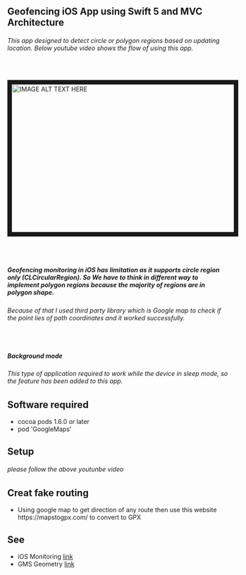 <h2> Geofencing iOS App using Swift 5 and MVC Architecture </h2>
<h6> This app designed to detect circle or polygon regions based on updating location. Below youtube video shows the flow of using this app. </h6>
</br>

<a href="http://www.youtube.com/watch?feature=player_embedded&v=B-VLeqZkQcg
" target="_blank"><img src="http://img.youtube.com/vi/B-VLeqZkQcg/0.jpg" 
alt="IMAGE ALT TEXT HERE" width="551" height="335" border="10" /></a>

</br>
</br>


<h5> Geofencing monitoring in iOS has limitation as it supports circle region only  (CLCircularRegion). So We have to think in different way to implement polygon regions because the majority of regions are in polygon shape.</h5>

<h6> Because of that I used third party library which is Google map to check if the point lies of path coordinates and it worked successfully.</h6>

</br>

<h5> Background mode</h5>

<h6> This type of application required to work while the device in sleep mode, so the feature has been added to this app. </h6>



<h2>Software required</h2>

<ul>
  <li>cocoa pods 1.6.0 or later</li>
  <li>pod 'GoogleMaps'</li>
</ul>

<h2>Setup</h2>
<h6> please follow the above youtunbe video</h6>

<h2>Creat fake routing </h2>
<ul>
 <li>Using google map to get direction of any route then use this website https://mapstogpx.com/ to convert to GPX </li>
</ul>
<h2>See</h2>
<ul>
 <li> iOS Monitoring <a href="https://developer.apple.com/documentation/corelocation/monitoring_the_user_s_proximity_to_geographic_regions">link</a></li>
  <li> GMS Geometry <a href="https://developers.google.com/maps/documentation/ios-sdk/reference/group___geometry_utils.html#gaba958d3776d49213404af249419d0ffd">link</a></li>
</ul>




